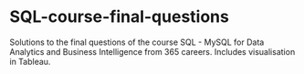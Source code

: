 # SQL-course-final-questions
Solutions to the final questions of the course SQL - MySQL for Data Analytics and Business Intelligence from 365 careers. Includes visualisation in Tableau.


